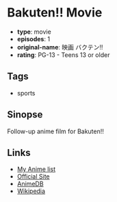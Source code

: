 # Bakuten!! Movie

-   **type**: movie
-   **episodes**: 1
-   **original-name**: 映画 バクテン!!
-   **rating**: PG-13 - Teens 13 or older

## Tags

-   sports

## Sinopse

Follow-up anime film for Bakuten!!

## Links

-   [My Anime list](https://myanimelist.net/anime/49283/Bakuten_Movie)
-   [Official Site](https://bakuten-movie.com/)
-   [AnimeDB](http://anidb.info/perl-bin/animedb.pl?show=anime&aid=16401)
-   [Wikipedia](https://en.wikipedia.org/wiki/Backflip!!)
